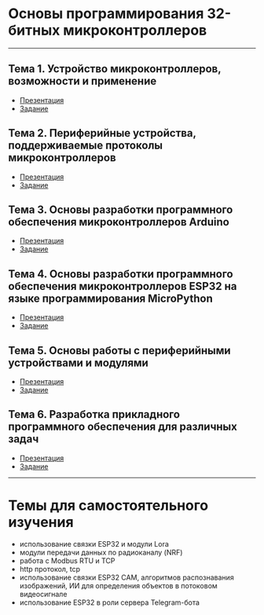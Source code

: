 # Основы программирования 32-битных микроконтроллеров

***

## Тема 1. Устройство микроконтроллеров, возможности и применение

* [Презентация](/Pr1.pptx)
* [Задание]()

## Тема 2. Периферийные устройства, поддерживаемые протоколы микроконтроллеров

* [Презентация](/Pr2.pptx)
* [Задание]()

## Тема 3. Основы разработки программного обеспечения микроконтроллеров Arduino

* [Презентация]()
* [Задание]()

## Тема 4. Основы разработки программного обеспечения микроконтроллеров ESP32 на языке программирования MicroPython

* [Презентация]()
* [Задание]()

## Тема 5. Основы работы с периферийными устройствами и модулями

* [Презентация]()
* [Задание]()

## Тема 6. Разработка прикладного программного обеспечения для различных задач

* [Презентация]()
* [Задание]()

***

# Темы для самостоятельного изучения

* использование связки ESP32 и модули Lora
* модули передачи данных по радиоканалу (NRF)
* работа с Modbus RTU и TCP
* http протокол, tcp
* использование связки ESP32 CAM, алгоритмов распознавания изображений, ИИ для определения объектов в потоковом видеосигнале
* использование ESP32 в роли сервера Telegram-бота
